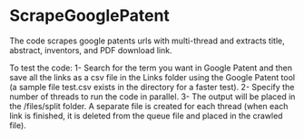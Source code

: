 # ScrapeGooglePatent
The code scrapes google patents urls with multi-thread and extracts title, abstract, inventors, and PDF download link.

To test the code:
1- Search for the term you want in Google Patent and then save all the links as a csv file in the Links folder using the Google Patent tool (a sample file test.csv exists in the directory for a faster test).
2- Specify the number of threads to run the code in parallel.
3- The output will be placed in the /files/split folder. A separate file is created for each thread (when each link is finished, it is deleted from the queue file and placed in the crawled file).
